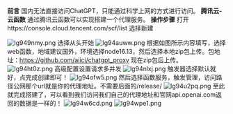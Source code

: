  **前言** 
国内无法直接访问ChatGPT，只能通过科学上网的方式进行访问。
 **腾讯云-云函数** 
 通过腾讯云函数可以实现搭建一个代理服务。
  **操作步骤** 
  打开https://console.cloud.tencent.com/scf/list
  选择新建
  
![lg949nmy.png](https://aiici.top/usr/uploads/2023/04/2529863456.png)
选择从头开始
![lg94auww.png](https://aiici.top/usr/uploads/2023/04/3955830533.png)
根据如图所示内容填写，选择web函数，地域建议国外，环境选择node16.13，然后选择本地zip包上传。包地址：https://github.com/aiici/chatgpt_proxy
现在zip包后上传。
![lg94ht0z.png](https://aiici.top/usr/uploads/2023/04/3931013270.png)
高级配置设置请求多并发
![lg94nlxj.png](https://aiici.top/usr/uploads/2023/04/567264616.png)
触发器选择默认就好，点完成创建即可！
![lg94ofw5.png](https://aiici.top/usr/uploads/2023/04/2774415565.png)
然后选择函数服务，触发管理，访问路径公网那个url就是你的代理地址。不需要后面的/release/
![lg94u2pq.png](https://aiici.top/usr/uploads/2023/04/243365646.png)
至此就完成搭建了，可以看到我们访问我们自己的代理地址和官网api.openai.com返回的数据是一样的！
![lg94w6cd.png](https://aiici.top/usr/uploads/2023/04/2677929642.png)
![lg94wpe1.png](https://aiici.top/usr/uploads/2023/04/348345601.png)

